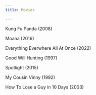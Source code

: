```yaml
---
title: Movies

---
```


Kung Fu Panda (2008)

Moana (2016)

Everything Everwhere All At Once (2022)

Good Will Hunting (1997)

Spotlight (2015)

My Cousin Vinny (1992)

How To Lose a Guy in 10 Days (2003)

